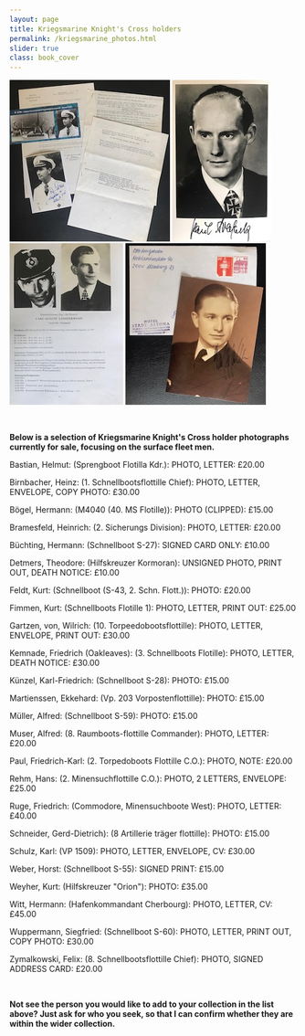 ```yaml
---
layout: page
title: Kriegsmarine Knight's Cross holders
permalink: /kriegsmarine_photos.html
slider: true
class: book_cover
---
```


<p float="left">
<img src="./assets/Alfred Eick.jpg"/>
<img src="./assets/Paul Brasack.jpg"/>
<img src="./assets/Carl Landfermann.jpg"/>
<img src="./assets/Otto Westphalen.jpg"/>
</p>  
<br />
<p><b>Below is a selection of Kriegsmarine Knight's Cross holder photographs currently for sale, focusing on the surface fleet men.</b><br />
<p>Bastian,	Helmut: (Sprengboot Flotilla Kdr.):	PHOTO, LETTER: £20.00</p>
<p>Birnbacher,	Heinz: (1. Schnellbootsflottille Chief):	PHOTO, LETTER, ENVELOPE, COPY PHOTO: £30.00</p>
<p>Bögel,	Hermann: (M4040 (40. MS Flotille)):	PHOTO (CLIPPED): £15.00</p>
<p>Bramesfeld, Heinrich: (2. Sicherungs Division):	PHOTO, LETTER: £20.00</p>
<p>Büchting,	Hermann: (Schnellboot S-27):	SIGNED CARD ONLY: £10.00</p>
<p>Detmers,	Theodore: (Hilfskreuzer Kormoran):	UNSIGNED PHOTO, PRINT OUT, DEATH NOTICE: £10.00</p>
<p>Feldt,	Kurt: (Schnellboot (S-43, 2. Schn. Flott.)):	PHOTO: £20.00</p>
<p>Fimmen,	Kurt: (Schnellboots Flotille 1):	PHOTO, LETTER, PRINT OUT: £25.00</p>
<p>Gartzen, von,	Wilrich: (10. Torpeedobootsflottille):	PHOTO, LETTER, ENVELOPE, PRINT OUT: £30.00</p>
<p>Kemnade,	Friedrich (Oakleaves): (3. Schnellboots Flotille):	PHOTO, LETTER, DEATH NOTICE: £30.00</p>
<p>Künzel,	Karl-Friedrich: (Schnellboot S-28):	PHOTO: £15.00</p>
<p>Martienssen,	Ekkehard: (Vp. 203 Vorpostenflottille): PHOTO: £15.00</p>
<p>Müller,	Alfred: (Schnellboot S-59):	PHOTO: £15.00</p>
<p>Muser,	Alfred: (8. Raumboots-flottille Commander): PHOTO, LETTER: £20.00</p>
<p>Paul,	Friedrich-Karl: (2. Torpedoboots Flottille C.O.): PHOTO, NOTE: £20.00</p>
<p>Rehm,	Hans: (2. Minensuchflottille C.O.):	PHOTO, 2 LETTERS, ENVELOPE: £25.00</p>
<p>Ruge,	Friedrich: (Commodore, Minensuchboote West):	PHOTO, LETTER: £40.00</p>
<p>Schneider,	Gerd-Dietrich): (8 Artillerie träger flottille):	PHOTO: £15.00</p>
<p>Schulz,	Karl: (VP 1509):	PHOTO, LETTER, ENVELOPE, CV: £30.00</p>
<p>Weber,	Horst: (Schnellboot S-55):	SIGNED PRINT: £15.00</p>
<p>Weyher,	Kurt: (Hilfskreuzer "Orion"):	PHOTO: £35.00</p>
<p>Witt,	Hermann: (Hafenkommandant Cherbourg):	PHOTO, LETTER, CV: £45.00</p>
<p>Wuppermann,	Siegfried: (Schnellboot S-60):	PHOTO, LETTER, PRINT OUT, COPY PHOTO: £30.00</p>
<p>Zymalkowski,	Felix: (8. Schnellbootsflottille Chief):	PHOTO, SIGNED ADDRESS CARD: £20.00</p>
<br />
<p><b><centre>Not see the person you would like to add to your collection in the list above? Just ask for who you seek, so that I can confirm whether they are within the wider collection.

